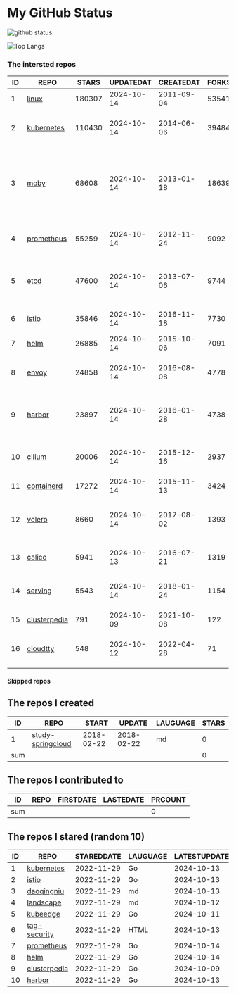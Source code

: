 # My GitHub Status

<img src="https://github-readme-stats-1.yihong0618.vercel.app/api?username=daoqingniu&show_icons=true&&&hide_title=true&count_private=true" alt="github status" />

![Top Langs](https://github-readme-stats-1.yihong0618.vercel.app/api/top-langs/?username=daoqingniu&layout=compact)

<!--START_SECTION:github_repos-->
### The intersted repos
| ID |                              REPO                               | STARS  | UPDATEDAT  | CREATEDAT  | FORKSCOUNT |                                                DESCRIPTIONS                                                |
|----|-----------------------------------------------------------------|--------|------------|------------|------------|------------------------------------------------------------------------------------------------------------|
|  1 | [linux](https://github.com/torvalds/linux)                      | 180307 | 2024-10-14 | 2011-09-04 |      53541 | Linux kernel source tree                                                                                   |
|  2 | [kubernetes](https://github.com/kubernetes/kubernetes)          | 110430 | 2024-10-14 | 2014-06-06 |      39484 | Production-Grade Container Scheduling and Management                                                       |
|  3 | [moby](https://github.com/moby/moby)                            |  68608 | 2024-10-14 | 2013-01-18 |      18639 | The Moby Project - a collaborative project for the container ecosystem to assemble container-based systems |
|  4 | [prometheus](https://github.com/prometheus/prometheus)          |  55259 | 2024-10-14 | 2012-11-24 |       9092 | The Prometheus monitoring system and time series database.                                                 |
|  5 | [etcd](https://github.com/etcd-io/etcd)                         |  47600 | 2024-10-14 | 2013-07-06 |       9744 | Distributed reliable key-value store for the most critical data of a distributed system                    |
|  6 | [istio](https://github.com/istio/istio)                         |  35846 | 2024-10-14 | 2016-11-18 |       7730 | Connect, secure, control, and observe services.                                                            |
|  7 | [helm](https://github.com/helm/helm)                            |  26885 | 2024-10-14 | 2015-10-06 |       7091 | The Kubernetes Package Manager                                                                             |
|  8 | [envoy](https://github.com/envoyproxy/envoy)                    |  24858 | 2024-10-14 | 2016-08-08 |       4778 | Cloud-native high-performance edge/middle/service proxy                                                    |
|  9 | [harbor](https://github.com/goharbor/harbor)                    |  23897 | 2024-10-14 | 2016-01-28 |       4738 | An open source trusted cloud native registry project that stores, signs, and scans content.                |
| 10 | [cilium](https://github.com/cilium/cilium)                      |  20006 | 2024-10-14 | 2015-12-16 |       2937 | eBPF-based Networking, Security, and Observability                                                         |
| 11 | [containerd](https://github.com/containerd/containerd)          |  17272 | 2024-10-14 | 2015-11-13 |       3424 | An open and reliable container runtime                                                                     |
| 12 | [velero](https://github.com/vmware-tanzu/velero)                |   8660 | 2024-10-14 | 2017-08-02 |       1393 | Backup and migrate Kubernetes applications and their persistent volumes                                    |
| 13 | [calico](https://github.com/projectcalico/calico)               |   5941 | 2024-10-13 | 2016-07-21 |       1319 | Cloud native networking and network security                                                               |
| 14 | [serving](https://github.com/knative/serving)                   |   5543 | 2024-10-14 | 2018-01-24 |       1154 | Kubernetes-based, scale-to-zero, request-driven compute                                                    |
| 15 | [clusterpedia](https://github.com/clusterpedia-io/clusterpedia) |    791 | 2024-10-09 | 2021-10-08 |        122 | The Encyclopedia of Kubernetes clusters                                                                    |
| 16 | [cloudtty](https://github.com/cloudtty/cloudtty)                |    548 | 2024-10-12 | 2022-04-28 |         71 | A Friendly Kubernetes CloudShell (Web Terminal) !                                                          |



#### Skipped repos
<!--END_SECTION:github_repos-->

<!--START_SECTION:my_github-->
## The repos I created
| ID  |                                 REPO                                 |   START    |   UPDATE   | LAUGUAGE | STARS |
|-----|----------------------------------------------------------------------|------------|------------|----------|-------|
|   1 | [study-springcloud](https://github.com/daoqingniu/study-springcloud) | 2018-02-22 | 2018-02-22 | md       |     0 |
| sum |                                                                      |            |            |          |     0 |

## The repos I contributed to
| ID  | REPO | FIRSTDATE | LASTEDATE | PRCOUNT |
|-----|------|-----------|-----------|---------|
| sum |      |           |           |       0 |

## The repos I stared (random 10)
| ID |                              REPO                               | STAREDDATE | LAUGUAGE | LATESTUPDATE |
|----|-----------------------------------------------------------------|------------|----------|--------------|
|  1 | [kubernetes](https://github.com/kubernetes/kubernetes)          | 2022-11-29 | Go       | 2024-10-13   |
|  2 | [istio](https://github.com/istio/istio)                         | 2022-11-29 | Go       | 2024-10-13   |
|  3 | [daoqingniu](https://github.com/daoqingniu/daoqingniu)          | 2022-11-29 | md       | 2024-10-13   |
|  4 | [landscape](https://github.com/cncf/landscape)                  | 2022-11-29 | md       | 2024-10-12   |
|  5 | [kubeedge](https://github.com/kubeedge/kubeedge)                | 2022-11-29 | Go       | 2024-10-11   |
|  6 | [tag-security](https://github.com/cncf/tag-security)            | 2022-11-29 | HTML     | 2024-10-13   |
|  7 | [prometheus](https://github.com/prometheus/prometheus)          | 2022-11-29 | Go       | 2024-10-14   |
|  8 | [helm](https://github.com/helm/helm)                            | 2022-11-29 | Go       | 2024-10-14   |
|  9 | [clusterpedia](https://github.com/clusterpedia-io/clusterpedia) | 2022-11-29 | Go       | 2024-10-09   |
| 10 | [harbor](https://github.com/goharbor/harbor)                    | 2022-11-29 | Go       | 2024-10-13   |

<!--END_SECTION:my_github-->
